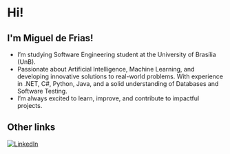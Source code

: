 # Hi!
## I'm Miguel de Frias!

- I’m studying Software Engineering student at the University of Brasília (UnB). 
- Passionate about Artificial Intelligence, Machine Learning, and developing innovative solutions to real-world problems. With experience in .NET, C#, Python, Java, and a solid understanding of Databases and Software Testing.
- I’m always excited to learn, improve, and contribute to impactful projects.


## Other links
[![LinkedIn](https://img.shields.io/badge/LinkedIn-0077B5?style=for-the-badge&logo=linkedin&logoColor=white
)](https://www.linkedin.com/in/miguel-de-frias/)
